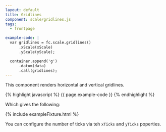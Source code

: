 ```yaml
---
layout: default
title: Gridlines
component: scale/gridlines.js
tags:
  - frontpage

example-code: |
  var gridlines = fc.scale.gridlines()
      .xScale(xScale)
      .yScale(yScale);

  container.append('g')
      .datum(data)
      .call(gridlines);
---
```


This component renders horizontal and vertical gridlines. 

{% highlight javascript %}
{{ page.example-code }}
{% endhighlight %}

Which gives the following:

{% include exampleFixture.html %}

You can configure the number of ticks via teh `xTicks` and `yTicks` poperties.


